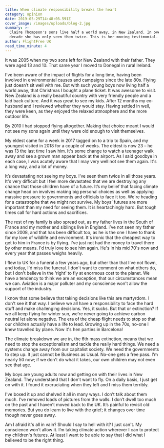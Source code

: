 ```yaml
---
title: When climate responsibility breaks the heart
category: opinion
date: 2019-05-29T14:48:03.591Z
cover_image: /images/uploads/blog-2.jpg
summary: >-
  Claire Thompson's sons live half a world away, in New Zealand. In over a
  decade she has only seen them twice. This is her moving testimonial.
author: FlightFree UK
read_time_minute: 4
---
```

It was 2005 when my two sons left for New Zealand with their father. They were aged 13 and 10. That same year I moved to Donegal in rural Ireland. 

I've been aware of the impact of flights for a long time, having been involved in environmental causes and campaigns since the late 80s. Flying just doesn’t sit well with me. But with such young boys now living half a world away, that Christmas I bought a plane ticket. It was awesome to visit. New Zealand is a really beautiful country with very friendly people and a laid back culture. And it was great to see my kids. After 12 months my ex-husband and I reviewed whether they would stay. Having settled in well, they were keen, as they enjoyed the relaxed atmosphere and the more outdoor life.

By 2010 I had stopped flying altogether. Making that choice meant I would not see my sons again until they were old enough to visit themselves.

My eldest came for a week in 2017 tagged on to a trip to Spain, and my youngest visited in 2018 for a couple of weeks. The eldest is now 23 – he was 13 the last time I saw him. It's some change to watch a teenager walk away and see a grown man appear back at the airport. As I said goodbye in each case, I was acutely aware that I may very well not see them again. It's a long way, and a lot of money. 

It’s devastating not seeing my boys. I’ve seen them twice in all those years. It's very difficult but I feel more devastated that we are destroying any chance that those children have of a future. It’s my belief that facing climate change head on involves making big personal choices as well as applying massive pressure to governments and officials to face it too. We're heading for a catastrophe that we might not survive. My boys’ futures are more important than my need for seeing them. It is heartachingly hard. But tough times call for hard actions and sacrifices.

The rest of my family is also spread out, as my father lives in the South of France and my mother and siblings live in England. I’ve not seen my father since 2008, and that has been difficult too, as he is the one I have to thank for my love of wildlife and environment. It's ironic that the cheapest way to get to him in France is by flying. I've just not had the money to travel there by other means. I'd truly love to see him again. He's in his mid 70's now and every year that passes weighs heavily.

I flew to UK for a funeral a few years ago, but other than that I've not flown, and today, I'd miss the funeral. I don't want to comment on what others do, but I don't believe in the 'right' to fly at enormous cost to the planet. We have a tendency to think we are an exception, that our circumstances mean we can. Aviation is a major polluter and my conscience won't allow the support of the industry.

I know that some believe that taking decisions like this are martyrdom. I don't see it that way. I believe we all have a responsibility to face the hard stuff and make challenging decisions. Yes, it sucks. But that or extinction? If we all keep flying for winter sun, we're never going to achieve carbon neutral let alone negative. The era of the cheap flight needs to stop so that our children actually have a life to lead. Growing up in the 70s, no-one I knew travelled by plane. Now it's hen parties in Barcelona!

The climate breakdown we are in, the 6th mass extinction, means that we need to stop the exceptionalism and tackle the really hard things. We need a systems change away from our capitalist society. We need the governments to step up. It just cannot be Business as Usual. No-one gets a free pass. I'm nearly 50 now; if we don't do what it takes, our own children may not even see that age.

My boys are young adults now and getting on with their lives in New Zealand. They understand that I don't want to fly. On a daily basis, I just get on with it. I found it excruciating when they left and I miss them terribly. 

I've boxed it up and shelved it all in many ways. I don’t talk about them much. I’ve removed loads of pictures from the walls. I don’t dwell too much on the past and I haven’t moved back to the UK. It’s painful to revisit old memories. But you do learn to live with the grief; it changes over time though never goes away.

Am I afraid it's all in vain? Should I say to hell with it? I just can't. My conscience won't allow it. I’m taking climate action wherever I can to protect my children's futures. At least I want to be able to say that I did what I believed to be the right thing.
